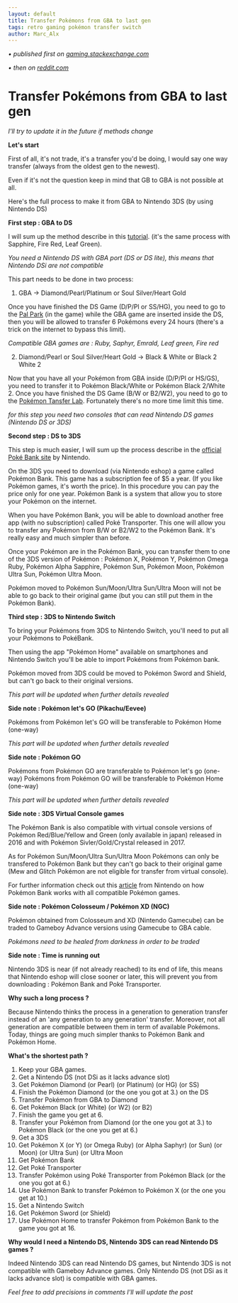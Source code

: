 ```yaml
---
layout: default
title: Transfer Pokémons from GBA to last gen
tags: retro gaming pokémon transfer switch
author: Marc_Alx
---
```


_• published first on [gaming.stackexchange.com](https://gaming.stackexchange.com/questions/262224/can-you-trade-pokemon-between-a-gameboy-advance-and-a-nintendo-3ds/262274#262274)_

_• then on [reddit.com](https://www.reddit.com/r/pokemon/comments/bud8mr/tutorial_transfer_pokémons_from_gba_to_last_gen/)_

# Transfer Pokémons from GBA to last gen

*I'll try to update it in the future if methods change*

**Let's start**

First of all, it's not trade, it's a transfer you'd be doing, I would say one way transfer (always from the oldest gen to the newest).

Even if it's not the question keep in mind that GB to GBA is not possible at all.

Here's the full process to make it from GBA to Nintendo 3DS (by using Nintendo DS)

**First step : GBA to DS**

I will sum up the method describe in this [tutorial](http://www.thonky.com/pokemon/trade-from-ruby-to-black-2). (it's the same process with Sapphire, Fire Red, Leaf Green).

*You need a Nintendo DS with GBA port (DS or DS lite), this means that Nintendo DSi are not compatible*

This part needs to be done in two process:

1. GBA -> Diamond/Pearl/Platinum or Soul Silver/Heart Gold

Once you have finished the DS Game (D/P/Pl or SS/HG), you need to go to the [Pal Park](http://bulbapedia.bulbagarden.net/wiki/Pal_Park) (in the game) while the GBA game are inserted inside the DS, then you will be allowed to transfer 6 Pokémons every 24 hours (there's a trick on the internet to bypass this limit).

*Compatible GBA games are : Ruby, Saphyr, Emrald, Leaf green, Fire red*

2. Diamond/Pearl or Soul Silver/Heart Gold -> Black & White or Black 2 White 2

Now that you have all your Pokémon from GBA inside (D/P/Pl or HS/GS), you need to transfer it to Pokémon Black/White or Pokémon Black 2/White 2. Once you have finished the DS Game (B/W or B2/W2), you need to go to the [Pokémon Tansfer Lab](http://bulbapedia.bulbagarden.net/wiki/Pok%C3%A9_Transfer_Lab). Fortunately there's no more time limit this time.

*for this step you need two consoles that can read Nintendo DS games (Nintendo DS or 3DS)*

**Second step : DS to 3DS**

This step is much easier, I will sum up the process describe in the [official Poké Bank site](http://www.pokemonbank.com/en-us/bank/) by Nintendo.

On the 3DS you need to download (via Nintendo eshop) a game called Pokémon Bank. This game has a subscription fee of $5 a year. (If you like Pokémon games, it's worth the price). In this procedure you can pay the price only for one year. Pokémon Bank is a system that allow you to store your Pokémon on the internet.

When you have Pokémon Bank, you will be able to download another free app (with no subscription) called Poké Transporter. This one will allow you to transfer any Pokémon from B/W or B2/W2 to the Pokémon Bank. It's really easy and much simpler than before.

Once your Pokémon are in the Pokémon Bank, you can transfer them to one of the 3DS version of Pokémon : Pokémon X, Pokémon Y, Pokémon Omega Ruby, Pokémon Alpha Sapphire, Pokémon Sun, Pokémon Moon, Pokémon Ultra Sun, Pokémon Ultra Moon.

Pokémon moved to Pokémon Sun/Moon/Ultra Sun/Ultra Moon will not be able to go back to their original game (but you can still put them in the Pokémon Bank).

**Third step : 3DS to Nintendo Switch**

To bring your Pokémons from 3DS to Nintendo Switch, you'll need to put all your Pokémons to PokéBank. 

Then using the app "Pokémon Home" available on smartphones and Nintendo Switch you'll be able to import Pokémons from Pokémon bank.

Pokémon moved from 3DS could be moved to Pokémon Sword and Shield, but can't go back to their original versions.

*This part will be updated when further details revealed*

**Side note : Pokémon let's GO (Pikachu/Eevee)**

Pokémons from Pokémon let's GO will be transferable to Pokémon Home (one-way)

*This part will be updated when further details revealed*

**Side note : Pokémon GO**

Pokémons from Pokémon GO are transferable to Pokémon let's go (one-way)
Pokémons from Pokémon GO will be transferable to Pokémon Home (one-way)

*This part will be updated when further details revealed*

**Side note : 3DS Virtual Console games**

The Pokémon Bank is also compatible with virtual console versions of Pokémon Red/Blue/Yellow and Green (only available in japan) released in 2016 and with Pokémon Sivler/Gold/Crystal released in 2017. 

As for Pokémon Sun/Moon/Ultra Sun/Ultra Moon Pokémons can only be transfered to Pokémon Bank but they can't go back to their original game (Mew and Glitch Pokémon are not eligible for transfer from virtual console).

For further information check out this [article](http://www.pokemon-sunmoon.com/en-us/pokemon-bank/) from Nintendo on how Pokémon Bank works with all compatible Pokémon games.

**Side note : Pokémon Colosseum / Pokémon XD (NGC)**

Pokémon obtained from Colosseum and XD (Nintendo Gamecube) can be traded to Gameboy Advance versions using Gamecube to GBA cable.

*Pokémons need to be healed from darkness in order to be traded*

**Side note : Time is running out**

Nintendo 3DS is near (if not already reached) to its end of life, this means that Nintendo eshop will close sooner or later, this will prevent you from downloading : Pokémon Bank and Poké Transporter.

**Why such a long process ?**

Because Nintendo thinks the process in a generation to generation transfer instead of an 'any generation to any generation' transfer. Moreover, not all generation are compatible between them in term of available Pokémons. Today, things are going much simpler thanks to Pokémon Bank and Pokémon Home.

**What's the shortest path ?**

1. Keep your GBA games.
2. Get a Nintendo DS (not DSi as it lacks advance slot)
3. Get Pokémon Diamond (or Pearl) (or Platinum) (or HG) (or SS)
4. Finish the Pokémon Diamond (or the one you got at 3.) on the DS
5. Transfer Pokémon from GBA to Diamond
6. Get Pokémon Black (or White) (or W2) (or B2)
7. Finish the game you get at 6.
8. Transfer your Pokémon from Diamond (or the one you got at 3.) to Pokémon Black (or the one you get at 6.)
9. Get a 3DS
10. Get Pokémon X (or Y) (or Omega Ruby) (or Alpha Saphyr) (or Sun) (or Moon) (or Ultra Sun) (or Ultra Moon
11. Get Pokémon Bank
12. Get Poké Transporter
13. Transfer Pokémon using Poké Transporter from Pokémon Black (or the one you got at 6.)
14. Use Pokémon Bank to transfer Pokémon to Pokémon X (or the one you get at 10.)
15. Get a Nintendo Switch
16. Get Pokémon Sword (or Shield)
17. Use Pokémon Home to transfer Pokémon from Pokémon Bank to the game you got at 16.

**Why would I need a Nintendo DS, Nintendo 3DS can read Nintendo DS games ?**

Indeed Nintendo 3DS can read Nintendo DS games, but Nintendo 3DS is not compatible with Gameboy Advance games. Only Nintendo DS (not DSi as it lacks advance slot) is compatible with GBA games.

*Feel free to add precisions in comments I'll will update the post*